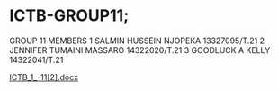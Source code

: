 # ICTB-GROUP11;
GROUP 11 
MEMBERS
1	SALMIN HUSSEIN NJOPEKA	  13327095/T.21
2	JENNIFER TUMAINI MASSARO	14322020/T.21
3	GOODLUCK  A KELLY	        14322041/T.21



[ICTB_1_-11[2].docx](https://github.com/Salmin-njopeka/ICTB-GROUP11/files/8570425/ICTB_1_-11.2.docx)
